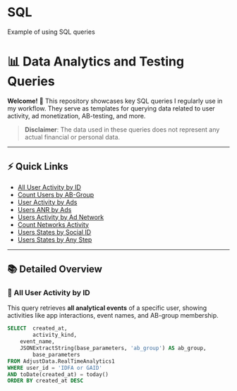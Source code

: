 # SQL
Example of using SQL queries 

# 📊 Data Analytics and Testing Queries

**Welcome!** 👋 This repository showcases key SQL queries I regularly use in my workflow. They serve as templates for querying data related to user activity, ad monetization, AB-testing, and more. 

> **Disclaimer**: The data used in these queries does not represent any actual financial or personal data.

---

## ⚡ Quick Links

- [All User Activity by ID](#-all-user-activity-by-id)
- [Count Users by AB-Group](#-count-users-by-ab-group)
- [User Activity by Ads](#-user-activity-by-ads)
- [Users ANR by Ads](#-users-anr-by-ads)
- [Users Activity by Ad Network](#-users-activity-by-ad-network)
- [Count Networks Activity](#-count-networks-activity)
- [Users States by Social ID](#-users-states-by-social-id)
- [Users States by Any Step](#-users-states-by-any-step)

---

## 📚 Detailed Overview

### 📌 All User Activity by ID

This query retrieves **all analytical events** of a specific user, showing activities like app interactions, event names, and AB-group membership.

```sql
SELECT 	created_at,
        activity_kind,
	event_name,
	JSONExtractString(base_parameters, 'ab_group') AS ab_group,
        base_parameters
FROM AdjustData.RealTimeAnalytics1
WHERE user_id = 'IDFA or GAID'
AND toDate(created_at) = today()
ORDER BY created_at DESC
